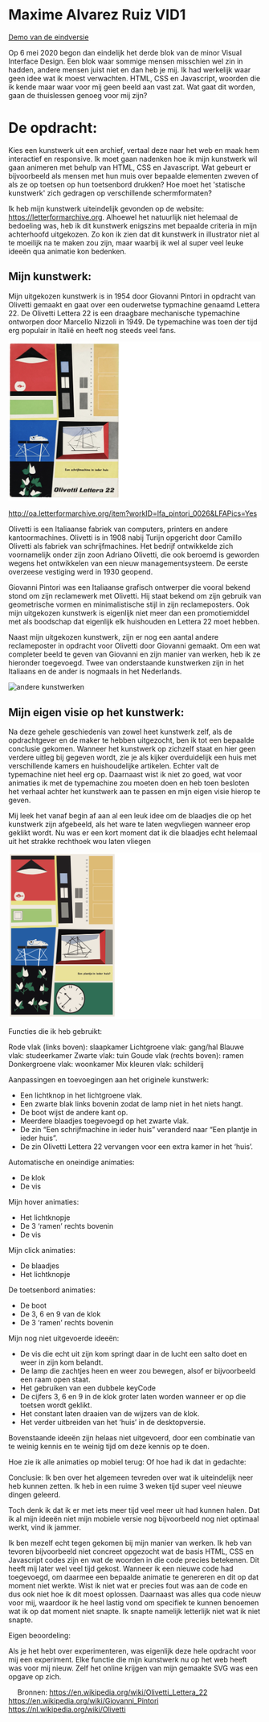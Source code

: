 # Maxime Alvarez Ruiz VID1
[Demo van de eindversie]()

Op 6 mei 2020 begon dan eindelijk het derde blok van de minor Visual Interface Design. Een blok waar sommige mensen misschien wel zin in hadden, andere mensen juist niet en dan heb je mij. Ik had werkelijk waar geen idee wat ik moest verwachten. HTML, CSS en Javascript, woorden die ik kende maar waar voor mij geen beeld aan vast zat. Wat gaat dit worden, gaan de thuislessen genoeg voor mij zijn?

# De opdracht:
Kies een kunstwerk uit een archief, vertaal deze naar het web en maak hem interactief en responsive. Ik moet gaan nadenken hoe ik mijn kunstwerk wil gaan animeren met behulp van HTML, CSS en Javascript. Wat gebeurt er bijvoorbeeld als mensen met hun muis over bepaalde elementen zweven of als ze op toetsen op hun toetsenbord drukken? Hoe moet het 'statische kunstwerk' zich gedragen op verschillende schermformaten? 

Ik heb mijn kunstwerk uiteindelijk gevonden op de website: https://letterformarchive.org.
Alhoewel het natuurlijk niet helemaal de bedoeling was, heb ik dit kunstwerk enigszins met bepaalde criteria in mijn achterhoofd uitgekozen. Zo kon ik zien dat dit kunstwerk in illustrator niet al te moeilijk na te maken zou zijn, maar waarbij ik wel al super veel leuke ideeën qua animatie kon bedenken. 


## Mijn kunstwerk:
Mijn uitgekozen kunstwerk is in 1954 door Giovanni Pintori in opdracht van Olivetti gemaakt en gaat over een ouderwetse typmachine genaamd Lettera 22. De Olivetti Lettera 22 is een draagbare mechanische typemachine ontworpen door Marcello Nizzoli in 1949. De typemachine was toen der tijd erg populair in Italië en heeft nog steeds veel fans.

![Olivetti Lettera 22](/Img/Mijnkunstwerk.png)

http://oa.letterformarchive.org/item?workID=lfa_pintori_0026&LFAPics=Yes

Olivetti is een Italiaanse fabriek van computers, printers en andere kantoormachines.
Olivetti is in 1908 nabij Turijn opgericht door Camillo Olivetti als fabriek van schrijfmachines. Het bedrijf ontwikkelde zich voornamelijk onder zijn zoon Adriano Olivetti, die ook beroemd is geworden wegens het ontwikkelen van een nieuw managementsysteem. De eerste overzeese vestiging werd in 1930 geopend. 

Giovanni Pintori was een Italiaanse grafisch ontwerper die vooral bekend stond om zijn reclamewerk met Olivetti. Hij staat bekend om zijn gebruik van geometrische vormen en minimalistische stijl in zijn reclameposters. Ook mijn uitgekozen kunstwerk is eigenlijk niet meer dan een promotiemiddel met als boodschap dat eigenlijk elk huishouden en Lettera 22 moet hebben.

Naast mijn uitgekozen kunstwerk, zijn er nog een aantal andere reclameposter in opdracht voor Olivetti door Giovanni gemaakt. Om een wat completer beeld te geven van Giovanni en zijn manier van werken, heb ik ze hieronder toegevoegd. Twee van onderstaande kunstwerken zijn in het Italiaans en de ander is nogmaals in het Nederlands.

![andere kunstwerken](/Img/3kunstwerken.png)


## Mijn eigen visie op het kunstwerk:
Na deze gehele geschiedenis van zowel heet kunstwerk zelf, als de opdrachtgever en de maker te hebben uitgezocht, ben ik tot een bepaalde conclusie gekomen. Wanneer het kunstwerk op zichzelf staat en hier geen verdere uitleg bij gegeven wordt, zie je als kijker overduidelijk een huis met verschillende kamers en huishoudelijke artikelen. Echter valt de typemachine niet heel erg op. Daarnaast wist ik niet zo goed, wat voor animaties ik met de typemachine zou moeten doen en heb toen besloten het verhaal achter het kunstwerk aan te passen en mijn eigen visie hierop te geven. 

Mij leek het vanaf begin af aan al een leuk idee om de blaadjes die op het kunstwerk zijn afgebeeld, als het ware te laten wegvliegen wanneer erop geklikt wordt. Nu was er een kort moment dat ik die blaadjes echt helemaal uit het strakke rechthoek wou laten vliegen


![Mijn kunstwerk](/Img/Eigenversie.png)




Functies die ik heb gebruikt:


Rode vlak (links boven): slaapkamer
Lichtgroene vlak: gang/hal
Blauwe vlak: studeerkamer
Zwarte vlak: tuin
Goude vlak (rechts boven): ramen
Donkergroene vlak: woonkamer
Mix kleuren vlak: schilderij



Aanpassingen en toevoegingen aan het originele kunstwerk:
-	Een lichtknop in het lichtgroene vlak.
-	Een zwarte blak links bovenin zodat de lamp niet in het niets hangt. 
-	De boot wijst de andere kant op.
-	Meerdere blaadjes toegevoegd op het zwarte vlak.
-	De zin “Een schrijfmachine in ieder huis” veranderd naar “Een plantje in ieder huis”.
-	De zin Olivetti Lettera 22 vervangen voor een extra kamer in het ‘huis’.



Automatische en oneindige animaties:
-	De klok
-	De vis

Mijn hover animaties:
-	Het lichtknopje
-	De 3 ‘ramen’ rechts bovenin
-	De vis

Mijn click animaties:
-	De blaadjes
-	Het lichtknopje


De toetsenbord animaties:
-	De boot
-	De 3, 6 en 9 van de klok
-	De 3 ‘ramen’ rechts bovenin

Mijn nog niet uitgevoerde ideeën:
-	De vis die echt uit zijn kom springt daar in de lucht een salto doet en weer in zijn kom belandt.
-	De lamp die zachtjes heen en weer zou bewegen, alsof er bijvoorbeeld een raam open staat.
-	Het gebruiken van een dubbele keyCode 
-	De cijfers 3, 6 en 9 in de klok groter laten worden wanneer er op die toetsen wordt geklikt.
-	Het constant laten draaien van de wijzers van de klok.
-	Het verder uitbreiden van het ‘huis’ in de desktopversie.


Bovenstaande ideeën zijn helaas niet uitgevoerd, door een combinatie van te weinig kennis en te weinig tijd om deze kennis op te doen. 


Hoe zie ik alle animaties op mobiel terug:
Of hoe had ik dat in gedachte:


Conclusie:
Ik ben over het algemeen tevreden over wat ik uiteindelijk neer heb kunnen zetten. Ik heb in een ruime 3 weken tijd super veel nieuwe dingen geleerd. 


Toch denk ik dat ik er met iets meer tijd veel meer uit had kunnen halen. Dat ik al mijn ideeën niet mijn mobiele versie nog bijvoorbeeld nog niet optimaal werkt, vind ik jammer. 

Ik ben mezelf echt tegen gekomen bij mijn manier van werken. Ik heb van tevoren bijvoorbeeld niet concreet opgezocht wat de basis HTML, CSS en Javascript codes zijn en wat de woorden in die code precies betekenen. Dit heeft mij later wel veel tijd gekost. Wanneer ik een nieuwe code had toegevoegd, om daarmee een bepaalde animatie te genereren en dit op dat moment niet werkte. Wist ik niet wat er precies fout was aan de code en dus ook niet hoe ik dit moest oplossen. Daarnaast was alles qua code nieuw voor mij, waardoor ik he heel lastig vond om specifiek te kunnen benoemen wat ik op dat moment niet snapte. Ik snapte namelijk letterlijk niet wat ik niet snapte.

Eigen beoordeling:

Als je het hebt over experimenteren, was eigenlijk deze hele opdracht voor mij een experiment. Elke functie die mijn kunstwerk nu op het web heeft was voor mij nieuw. Zelf het online krijgen van mijn gemaakte SVG was een opgave op zich. 



 
Bronnen:
https://en.wikipedia.org/wiki/Olivetti_Lettera_22
https://en.wikipedia.org/wiki/Giovanni_Pintori
https://nl.wikipedia.org/wiki/Olivetti
 


